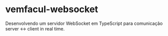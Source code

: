 # vemfacul-websocket
Desenvolvendo um servidor WebSocket em TypeScript para comunicação server ↔ client in real time.
